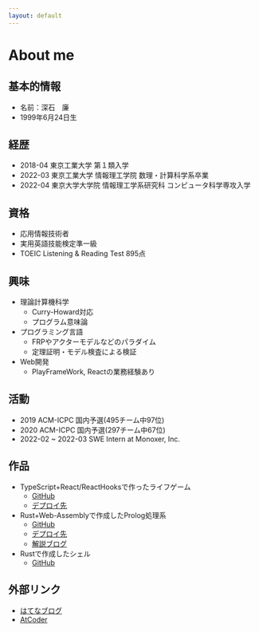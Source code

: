 ```yaml
---
layout: default
---
```


# About me

## 基本的情報
- 名前：深石　廉
- 1999年6月24日生

## 経歴

- 2018-04 東京工業大学 第１類入学
- 2022-03 東京工業大学 情報理工学院 数理・計算科学系卒業
- 2022-04 東京大学大学院 情報理工学系研究科 コンピュータ科学専攻入学

## 資格
- 応用情報技術者
- 実用英語技能検定準一級
- TOEIC Listening & Reading Test 895点

## 興味
- 理論計算機科学
    - Curry-Howard対応
    - プログラム意味論
- プログラミング言語
    - FRPやアクターモデルなどのパラダイム
    - 定理証明・モデル検査による検証
- Web開発
    - PlayFrameWork, Reactの業務経験あり

## 活動
- 2019 ACM-ICPC 国内予選(495チーム中97位)
- 2020 ACM-ICPC 国内予選(297チーム中67位)
- 2022-02 ~ 2022-03 SWE Intern at Monoxer, Inc.

## 作品
- TypeScript+React/ReactHooksで作ったライフゲーム
    - [GitHub](https://github.com/jgvt5ti/lifegame)
    - [デプロイ先](https://jgvt5ti.github.io/lifegame/)
- Rust+Web-Assemblyで作成したProlog処理系
    - [GitHub](https://github.com/jgvt5ti/wasm-prolog-lib)
    - [デプロイ先](https://jgvt5ti.github.io/wasm-prolog/)
    - [解説ブログ](https://jgvt5ti.hatenablog.com/entry/2022/03/10/194445)
- Rustで作成したシェル
    - [GitHub](https://github.com/jgvt5ti/shsh)

## 外部リンク
- [はてなブログ](https://jgvt5ti.hatenablog.com/)
- [AtCoder](https://atcoder.jp/users/jgvt5ti)
